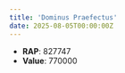 ```yaml
---
title: 'Dominus Praefectus'
date: 2025-08-05T00:00:00Z
---
```

- **RAP**: 827747
- **Value**: 770000
